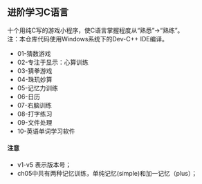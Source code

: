 ﻿## 进阶学习C语言    
十个用纯C写的游戏小程序，使C语言掌握程度从“熟悉”->“熟练”。  
注：本仓库代码使用Windows系统下的Dev-C++ IDE编译。  
- 01-猜数游戏  
- 02-专注于显示：心算训练  
- 03-猜拳游戏  
- 04-珠玑妙算  
- 05-记忆力训练  
- 06-日历  
- 07-右脑训练  
- 08-打字练习  
- 09-文件处理  
- 10-英语单词学习软件  

#### 注意  
- v1-v5 表示版本号；  
- ch05中共有两种记忆训练，单纯记忆(simple)和加一记忆（plus）；
